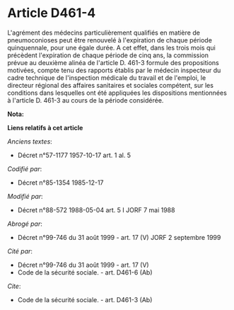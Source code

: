 # Article D461-4

L'agrément des médecins particulièrement qualifiés en matière de pneumoconioses peut être renouvelé à l'expiration de chaque
période quinquennale, pour une égale durée. A cet effet, dans les trois mois qui précèdent l'expiration de chaque période de
cinq ans, la commission prévue au deuxième alinéa de l'article D. 461-3 formule des propositions motivées, compte tenu des
rapports établis par le médecin inspecteur du cadre technique de l'inspection médicale du travail et de l'emploi, le
directeur régional des affaires sanitaires et sociales compétent, sur les conditions dans lesquelles ont été appliquées les
dispositions mentionnées à l'article D. 461-3 au cours de la période considérée.

**Nota:**



**Liens relatifs à cet article**

_Anciens textes_:

  - Décret n°57-1177 1957-10-17 art. 1 al. 5

_Codifié par_:

  - Décret n°85-1354 1985-12-17

_Modifié par_:

  - Décret n°88-572 1988-05-04 art. 5 I JORF 7 mai 1988

_Abrogé par_:

  - Décret n°99-746 du 31 août 1999 - art. 17 (V) JORF 2 septembre 1999

_Cité par_:

  - Décret n°99-746 du 31 août 1999 - art. 17 (V)
  - Code de la sécurité sociale. - art. D461-6 (Ab)

_Cite_:

  - Code de la sécurité sociale. - art. D461-3 (Ab)
